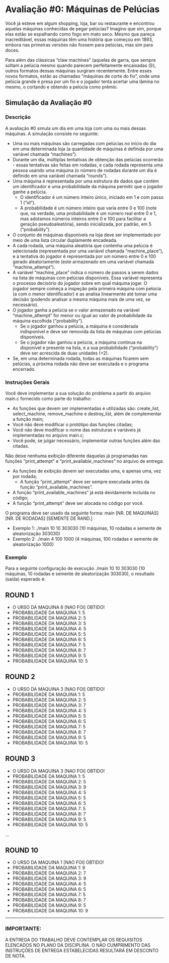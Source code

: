 # Avaliação #0: Máquinas de Pelúcias

Você já esteve em algum shopping, loja, bar ou restaurante e encontrou aquelas máquinas conhecidas de pegar pelúcias? Imagino que sim, porque elas estão se espalhando como fogo em mato seco. Mesmo que pareça inacreditável, essas máquinas têm uma história que começou em 1893, embora nas primeiras versões não fossem para pelúcias, mas sim para doces.

Para além das clássicas “claw machines” (aquelas de garra, que sempre soltam a pelúcia mesmo quando parecem perfeitamente encaixadas 😢), outros formatos dessas máquinas surgiram recentemente. Entre esses novos formatos, estão as chamadas “máquinas de corte do fio”, onde uma pelúcia grande é presa por um fio e o jogador tenta acertar uma lâmina no mesmo, o cortando e obtendo a pelúcia como prêmio.

## Simulação da Avaliação #0

### Descrição

A avaliação #0 simula um dia em uma loja com uma ou mais dessas máquinas. A simulação consiste no seguinte:

- Uma ou mais máquinas são carregadas com pelúcias no início do dia em uma determinada loja (a quantidade de máquinas é definida por uma variável chamada “machines”).
- Durante um dia, múltiplas tentativas de obtenção das pelúcias ocorrerão - essas tentativas são feitas em rodadas, e cada rodada representa uma pessoa usando uma máquina (o número de rodadas durante um dia é definido em uma variável chamada “rounds”).
- Uma máquina é representada por uma estrutura de dados que contém um identificador e uma probabilidade da máquina permitir que o jogador ganhe a pelúcia.
  - O identificador é um número inteiro único, iniciado em 1 e com passo 1 (“id”).
  - A probabilidade é um número inteiro que varia entre 0 e 100 (note que, na verdade, uma probabilidade é um número real entre 0 e 1, mas adotamos números inteiros entre 0 e 100 para facilitar a geração pseudoaleatória), sendo inicializada, por padrão, em 5 (“probability”).
- O conjunto de máquinas disponíveis na loja deve ser implementado por meio de uma lista circular duplamente encadeada.
- A cada rodada, uma máquina aleatória que contenha uma pelúcia é selecionada (representada por uma variável chamada “machine_place”), e a tentativa do jogador é representada por um número entre 0 e 100 gerado aleatoriamente (este armazenado em uma variável chamada “machine_attempt”).
- A variável “machine_place” indica o número de passos a serem dados na lista de máquinas com pelúcias disponíveis. Essa variável representa o processo decisório do jogador sobre em qual máquina jogar. O jogador sempre começa a inspeção pela primeira máquina com pelúcia (a com o menor identificador) e as analisa linearmente até tomar uma decisão (podendo analisar a mesma máquina mais de uma vez, se necessário).
- O jogador ganha a pelúcia se o valor armazenado na variável “machine_attempt” for menor ou igual ao valor de probabilidade da máquina escolhida (“probability”).
  - Se o jogador ganhou a pelúcia, a máquina é considerada indisponível e deve ser removida da lista de máquinas com pelúcias disponíveis.
  - Se o jogador não ganhou a pelúcia, a máquina continua na disponível e presente na lista, e a sua probabilidade (“probability”) deve ser acrescida de duas unidades (+2).
- Se, em uma determinada rodada, todas as máquinas ficarem sem pelúcias, a próxima rodada não deve ser executada e o programa encerrado.

### Instruções Gerais

Você deve implementar a sua solução do problema a partir do arquivo main.c fornecido como parte do trabalho:

- As funções que devem ser implementadas e utilizadas são: create_list, select_machine, remove_machine e destroy_list, além de complementar a função main;
- Você não deve modificar o protótipo das funções citadas;
- Você não deve modificar o nome das estruturas e variáveis já implementadas no arquivo main.c;
- Você pode, se julgar necessário, implementar outras funções além das citadas.

Não deixe nenhuma exibição diferente daquelas já programadas nas funções “print_attempt” e “print_available_machines” no arquivo de entrega:

- As funções de exibição devem ser executadas uma, e apenas uma, vez por rodada;
  - A função “print_attempt” deve ser sempre executada antes da função “print_available_machines”.
- A função “print_available_machines” já está devidamente incluída no código;
- A função “print_attempt” deve ser alocada no código por você.

O programa deve ser usado da seguinte forma: main [NR. DE MAQUINAS] [NR. DE RODADAS] [SEMENTE DE RAND.]
- Exemplo 1: ./main 10 10 303030 (10 máquinas, 10 rodadas e semente de aleatorização 303030)
- Exemplo 2: ./main 4 100 1000 (4 máquinas, 100 rodadas e semente de aleatorização 1000)

### Exemplo

Para a seguinte configuração de execução ./main 10 10 303030 (10 máquinas, 10 rodadas e semente de aleatorização 303030), o resultado (saída) esperado é:

## ROUND 1
- O URSO DA MAQUINA 8 [NAO FOI] OBTIDO!
- PROBABILIDADE DA MAQUINA 1: 5
- PROBABILIDADE DA MAQUINA 2: 5
- PROBABILIDADE DA MAQUINA 3: 5
- PROBABILIDADE DA MAQUINA 4: 5
- PROBABILIDADE DA MAQUINA 5: 5
- PROBABILIDADE DA MAQUINA 6: 5
- PROBABILIDADE DA MAQUINA 7: 5
- PROBABILIDADE DA MAQUINA 8: 7
- PROBABILIDADE DA MAQUINA 9: 5
- PROBABILIDADE DA MAQUINA 10: 5

## ROUND 2
- O URSO DA MAQUINA 3 [NAO FOI] OBTIDO!
- PROBABILIDADE DA MAQUINA 1: 5
- PROBABILIDADE DA MAQUINA 2: 5
- PROBABILIDADE DA MAQUINA 3: 7
- PROBABILIDADE DA MAQUINA 4: 5
- PROBABILIDADE DA MAQUINA 5: 5
- PROBABILIDADE DA MAQUINA 6: 5
- PROBABILIDADE DA MAQUINA 7: 5
- PROBABILIDADE DA MAQUINA 8: 7
- PROBABILIDADE DA MAQUINA 9: 5
- PROBABILIDADE DA MAQUINA 10: 5

## ROUND 3
- O URSO DA MAQUINA 3 [NAO FOI] OBTIDO!
- PROBABILIDADE DA MAQUINA 1: 5
- PROBABILIDADE DA MAQUINA 2: 5
- PROBABILIDADE DA MAQUINA 3: 9
- PROBABILIDADE DA MAQUINA 4: 5
- PROBABILIDADE DA MAQUINA 5: 5
- PROBABILIDADE DA MAQUINA 6: 5
- PROBABILIDADE DA MAQUINA 7: 5
- PROBABILIDADE DA MAQUINA 8: 7
- PROBABILIDADE DA MAQUINA 9: 5
- PROBABILIDADE DA MAQUINA 10: 5

...

## ROUND 10
- O URSO DA MAQUINA 1 [NAO FOI] OBTIDO!
- PROBABILIDADE DA MAQUINA 1: 9
- PROBABILIDADE DA MAQUINA 2: 7
- PROBABILIDADE DA MAQUINA 3: 9
- PROBABILIDADE DA MAQUINA 4: 5
- PROBABILIDADE DA MAQUINA 6: 5
- PROBABILIDADE DA MAQUINA 7: 5
- PROBABILIDADE DA MAQUINA 8: 7
- PROBABILIDADE DA MAQUINA 9: 5
- PROBABILIDADE DA MAQUINA 10: 9

---

### IMPORTANTE:
A ENTREGA DO TRABALHO DEVE CONTEMPLAR OS REQUISITOS ELENCADOS NO PLANO DA DISCIPLINA. O NÃO CUMPRIMENTO DAS INSTRUÇÕES DE ENTREGA ESTABELECIDAS RESULTARÁ EM DESCONTO DE NOTA.


